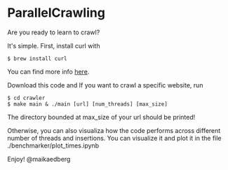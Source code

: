 # ParallelCrawling
Are you ready to learn to crawl?

It's simple.
First, install curl with
```
$ brew install curl
```
You can find more info [here](https://formulae.brew.sh/formula/curl).

Download this code and
If you want to crawl a specific website,  run
```
$ cd crawler
$ make main & ./main [url] [num_threads] [max_size]
```
The directory bounded at max_size of your url should be printed!

Otherwise, you can also visualiza how the code performs across different number of threads and insertions.
You can visualize it and plot it in the file ./benchmarker/plot_times.ipynb

Enjoy!
@maikaedberg

